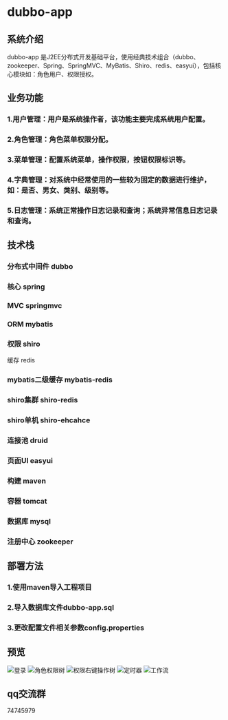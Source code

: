 # dubbo-app

## 系统介绍

dubbo-app 是J2EE分布式开发基础平台，使用经典技术组合（dubbo、zookeeper、Spring、SpringMVC、MyBatis、Shiro、redis、easyui），包括核心模块如：角色用户、权限授权。
## 业务功能
### 1.用户管理：用户是系统操作者，该功能主要完成系统用户配置。
### 2.角色管理：角色菜单权限分配。
### 3.菜单管理：配置系统菜单，操作权限，按钮权限标识等。
### 4.字典管理：对系统中经常使用的一些较为固定的数据进行维护，如：是否、男女、类别、级别等。
### 5.日志管理：系统正常操作日志记录和查询；系统异常信息日志记录和查询。

## 技术栈

### 分布式中间件 dubbo
### 核心 spring 
### MVC springmvc 
### ORM mybatis 
### 权限 shiro 
缓存 redis 
### mybatis二级缓存 mybatis-redis 
### shiro集群 shiro-redis 
### shiro单机 shiro-ehcahce
### 连接池 druid
### 页面UI easyui
### 构建 maven
### 容器 tomcat
### 数据库 mysql
### 注册中心 zookeeper

## 部署方法

### 1.使用maven导入工程项目
### 2.导入数据库文件dubbo-app.sql
### 3.更改配置文件相关参数config.properties

## 预览

![](http://git.oschina.net/uploads/images/2016/1116/164543_5571d631_420150.png "登录")
![](http://git.oschina.net/uploads/images/2016/1116/164618_99cd6105_420150.png "角色权限树")
![](http://git.oschina.net/uploads/images/2016/1116/164633_6dd5c2e9_420150.png "权限右键操作树")
![](http://git.oschina.net/uploads/images/2016/1116/164643_80af2995_420150.png "定时器")
![](http://git.oschina.net/uploads/images/2016/1116/164653_4314a4a8_420150.png "工作流")
## qq交流群
74745979